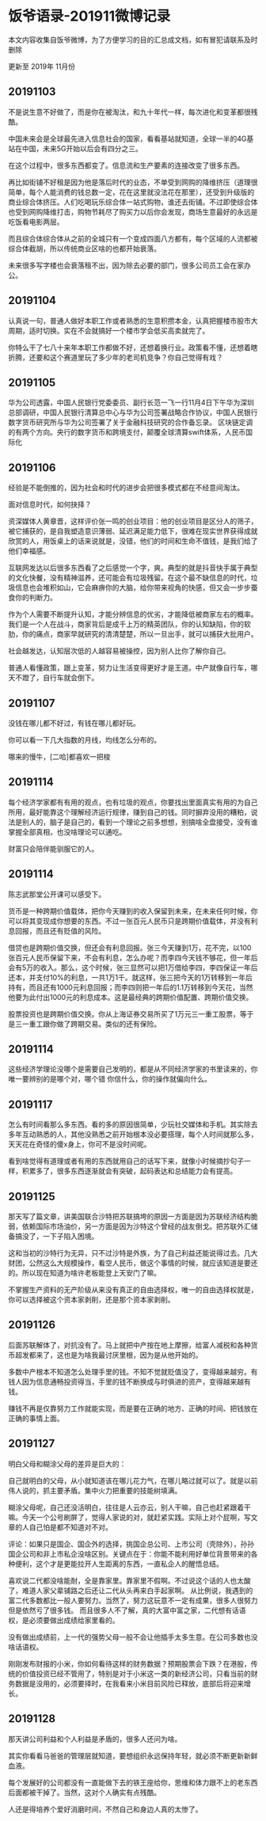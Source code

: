 # 饭爷语录-201911微博记录


本文内容收集自饭爷微博，为了方便学习的目的汇总成文档，如有冒犯请联系及时删除

更新至 2019年 11月份

<!--more-->

## 20191103

不是说生意不好做了，而是你在被淘汰，和九十年代一样，每次进化和变革都很残酷。

中国未来会是全球最先进入信息社会的国家，看看基站就知道，全球一半的4G基站在中国，未来5G开始以后会有四分之三。

在这个过程中，很多东西都变了。信息流和生产要素的连接改变了很多东西。

再比如街铺不好租是因为他是落后时代的业态，不单受到网购的降维挤压（道理很简单，每个人能消费的钱总数一定，花在这里就没法花在那里），还受到升级版的商业综合体挤压。人们吃喝玩乐综合体一站式购物，谁还去街铺。不过即使综合体也受到网购降维打击，购物节耗尽了购买力以后你会发现，商场生意最好的永远是吃饭看电影两层。

而且综合体综合体从之前的全城只有一个变成四面八方都有，每个区域的人流都被综合体截胡，所以传统商业区啥的也都开始衰落。

未来很多写字楼也会衰落租不出，因为除去必要的部门，很多公司员工会在家办公。

## 20191104

认真说一句，普通人做好本职工作或者熟悉的生意积攒本金，认真把握楼市股市大周期，适时切换。实在不会就搞好一个楼市学会低买高卖就完了。

你特么干了七八十来年本职工作都做不好，还想着换行业。政策看不懂，还想着瞎折腾，还要和这个赛道里玩了多少年的老司机竞争？你自己觉得有戏？

## 20191105

华为公司透露，中国人民银行党委委员、副行长范一飞一行11月4日下午华为深圳总部调研，中国人民银行清算总中心与华为公司签署战略合作协议，中国人民银行数字货币研究所与华为公司签署了关于金融科技研究的合作备忘录。
区块链定调的有两个方向。央行的数字货币和跨境支付，颠覆全球清算swift体系，人民币国际化

## 20191106

经验是不能倒推的，因为社会和时代的进步会把很多模式都在不经意间淘汰。

面对信息时代，如何抉择？

资深媒体人黄章晋，这样评价张一鸣的创业项目：他的创业项目是区分人的筛子，被它捕获的，是自我塑造意识薄弱、延迟满足能力低下，很难在现实世界获得成就欣赏的人，用饭桌上的话来说就是，没错，他们的时间和生命不值钱，是我们给了他们幸福感。

互联网发达以后很多东西看了之后感觉一个字，爽。典型的就是抖音快手属于典型的文化快餐，没有精神滋养，还可能会有垃圾残留。在这个最不缺信息的时代，垃圾信息也会堆积如山，它会麻痹你的大脑，给你带来视角的快感，但又会一步步蚕食你的判断力。

作为个人需要不断提升认知，才能分辨信息的优劣，才能降低被商家左右的概率。我们是一个人在战斗，商家背后是成千上万的精英团队，你的认知缺陷，你的软肋，你的痛点，商家早就研究的清清楚楚，所以一旦出手，就可以捕获大批用户。

社会越发达，认知层次低的人越容易被操控，因为别人比你了解你自己。

普通人看懂政策，跟上变革，努力让生活变得更好才是王道。中产就像自行车，哪天不蹬了，自行车就会倒下。

## 20191107

没钱在哪儿都不好过，有钱在哪儿都好玩。

你可以看一下几大指数的月线，均线怎么分布的。

哪来的慢牛，[二哈]都喜欢一把梭

## 20191114

每个经济学家都有有用的观点，也有垃圾的观点，你要找出里面真实有用的为自己所用，最好能靠这个理解经济运行规律，赚到自己的钱。同时摒弃没用的糟粕，说法是别人的，脑子是自己的，看到一个理论之前多想想，别搞啥全盘接受，没有谁掌握全部真相，也没啥理论可以通吃。

财富只会陪伴能驯服它的人。

## 20191114

陈志武那堂公开课可以感受下。

货币是一种跨期价值载体，把你今天赚到的收入保留到未来，在未来任何时候，你可以将其变现成你想要的东西。不过一张百元人民币只是跨期价值载体，并没有利息回报，而且还有贬值的风险。

借贷也是跨期价值交换，但还会有利息回报。张三今天赚到1万，花不完，以100张百元人民币保留下来，不会有利息，怎么办呢？而李四今天钱不够花，但一年后会有5万的收入。那么，这个时候，张三显然可以把1万借给李四，李四保证一年后还本，并支付10%的利息，一共1万1千。就这样，张三把今天的1万转移到一年后持有，而且还有1000元利息回报；而李四则把一年后的1.1万转移到今天花，当然他要为此付出1000元的利息成本。这是最经典的跨期价值配置、跨期价值交换。

股票投资也是跨期价值交换。你从上海证券交易所买了1万元三一重工股票，等于是三一重工跟你做了跨期交易。类似的还有保险。

## 20191114

这些经济学理论没哪个是需要自己发明的，都是从不同经济学家的书里读来的，你唯一要辨别的是哪个对，哪个错
你信什么，你的操作就偏向什么。

## 20191117

怎么有时间看那么多东西。看的多的原因很简单，少玩社交媒体和手机。其实除去多年互动熟悉的人，其他没熟悉之前开始根本没必要搭理，每个人时间就那么多，天天花在奇怪的傻x身上，你可不是没时间呢。

看到啥觉得有道理或者有用的东西就用自己的话写下来，就像小时候摘抄句子一样，积累多了，很多东西逐渐就会有突破，起码表达和总结能力会有提高。

## 20191125

那天写了篇文章，讲美国联合沙特把苏联搞垮的原因一方面是因为苏联经济结构脆弱，依赖国际市场油价，另一方面是因为沙特这个曾经的战友倒戈。把苏联外汇储备搞没了，一下子陷入困境。

这和当初的沙特行为无异，只不过沙特是外族，为了自己利益还能说得过去。几大财团，公然这么大规模操作，看空人民币，做这个事情的时候，就应该知道是要还的。所以现在知道为啥许老板能登上天安门了嘛。

不掌握生产资料的无产阶级从来没有真正的自由选择权，唯一的自由选择权就是，你可以选择被这个资本家剥削，还是那个资本家剥削。

## 20191126

后面苏联解体了，对抗没有了。马上就把中产按在地上摩擦，给富人减税和各种货币超发都来了，这也是为啥我最讨厌里根，因为是从他开始的。

多数中产根本不知道怎么处理手里的钱。不知不觉就贬值没了，变得越来越穷。有钱人因为信息通畅投资得当，手里的钱不断换成与时俱进的资产，变得越来越有钱。

赚钱不再是仅靠努力工作就能实现，而是要在正确的地方、正确的时间、把钱放在正确的事情上面。

## 20191127

明白父母和糊涂父母的差异是巨大的：

自己就明白的父母，从小就知道该在哪儿花力气，在哪儿略过就可以了。就是以前伟人说的，抓主要矛盾。集中火力把重要的技能树填满。

糊涂父母呢，自己还没活明白，往往是人云亦云，别人干嘛，自己也赶紧跟着干嘛。今天一个公号刷屏了，觉得人家说的对，就赶紧实践。实际上对个屁啊，写文章的人自己怕是都不知道对不对。

评论：如果只是国企、国企外的选择，挑国企总公司、上市公司（壳除外），孙孙国企公司和非上市私企没啥区别。关键点在于：你能不能利用好单位背景带来的各种便利，这个才是更能拉开人生距离的东西，一直私企人的醒悟总结。

喜欢说二代都没啥能耐，全是靠家里。靠家里不假啊。不过说这个话的人也太酸了，难道人家父辈铺路之后还让二代从头再来白手起家啊。
从比例说，我遇到的富二代多数都比一般人要努力。当然了，努力这玩意不一定有成果，很多人很努力但是依然亏了很多钱。
而且很多人不了解，真的大富中富之家，二代想有话语权，是必须要做出成绩给家里看的。

没有做出成绩前，上一代的强势父母一般不会让他插手太多生意。在公司多数也没啥话语权。

刚刚发布财报的小米，你如何看待这样的财务数据？预期股票会下跌？在港股，传统的价值投资已经不管用了，特别是对于小米这一类的新经济公司，只看当前的财务数据是没用的，必须要择时，在我看来小米目前风险已释放，底部后将迎来增长。

## 20191128

那天讲公司利益和个人利益是矛盾的，很多人还问为啥。

其实你看看马爸爸的管理层就知道，要想组织永远保持年轻，就必须不断更新新鲜血液。

每个发展好的公司都没有一直能做下去的铁王座给你，思维和体力跟不上的老东西后面都被干掉了。当然，这对个人确实有点残酷。

人还是得培养个爱好消磨时间，不然自己和身边人真的太惨了。
